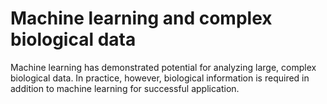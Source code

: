 # Machine learning and complex biological data

Machine learning has demonstrated potential for analyzing large, complex biological data. In practice, however, biological information is required in addition
to machine learning for successful application.



